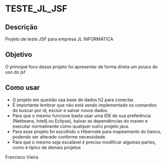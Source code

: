 # TESTE_JL_JSF

## Descrição
Projeto de teste JSF para empresa JL INFORMÁTICA


## Objetivo
O principal foco desse projeto foi apresentar de forma direta um pouco do uso do jsf

## Como usar
* O projeto em questão usa base de dados h2 para conectar.
* É importante lembrar que não está sendo implementado os comandos de buscar por id, excluir e salvar novos dados.
* Para que o mesmo funcione basta usar uma IDE de sua preferência (Netbeans, Intellj ou Eclipse), baixar as dependências do maven e executar normalmente como qualquer outro projeto java.
* Para esse projeto foi escolhido o Hibernate para mapeamento do banco, podendo ser alterado conforme necessidade. 
* Para que o mesmo seja escalável é preciso modificar algumas partes, como é típico de demais projetos

Francisco Vieira